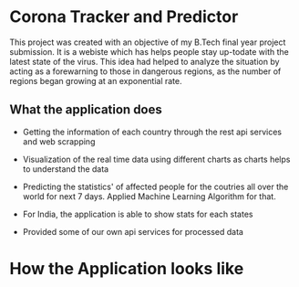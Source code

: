 
# Corona Tracker and Predictor

This project was created with an objective of my B.Tech final year project submission. 
It is a webiste which has helps people stay up-todate with the latest state of the virus.
This idea had helped to analyze the situation by acting as a forewarning to those in dangerous regions, as the number of regions began growing at an exponential rate.





## What the application does

- Getting the information of each country through the rest api services and web scrapping

- Visualization of the real time data using different charts as charts helps to understand the data

- Predicting the statistics' of affected people for the coutries all over the world for next 7 days. Applied Machine Learning Algorithm for that.

- For India, the application is able to show stats for each states

- Provided some of our own api services for processed data





# How the Application looks like



